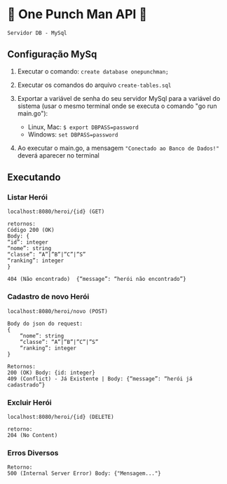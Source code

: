 # :punch: One Punch Man API :punch:

`Servidor DB - MySql`

## Configuração MySq

1. Executar o comando: `create database onepunchman;`

2. Executar os comandos do arquivo `create-tables.sql`

3. Exportar a variável de senha do seu servidor MySql para a variável do sistema (usar o mesmo terminal onde se executa o comando "go run main.go"):
    - Linux, Mac: `$ export DBPASS=password`
    - Windows: `set DBPASS=password`

4. Ao executar o main.go, a mensagem `"Conectado ao Banco de Dados!"` deverá aparecer no terminal


## Executando

### Listar Herói

`localhost:8080/heroi/{id} (GET)`

```
retornos: 
Código 200 (OK)
Body: {
“id”: integer
“nome”: string
“classe”: “A”|”B”|”C”|”S”
“ranking”: integer
}

404 (Não encontrado)  {“message”: “herói não encontrado”}
``` 
### Cadastro de novo Herói
`localhost:8080/heroi/novo (POST)`
```
Body do json do request:
{
    “nome”: string
    “classe”: “A”|”B”|”C”|”S”
    “ranking”: integer 
} 
```
```
Retornos: 
200 (OK) Body: {id: integer}
409 (Conflict) - Já Existente | Body: {“message”: “herói já cadastrado”}
```
### Excluir Herói
`localhost:8080/heroi/{id} (DELETE)`
```
retorno:
204 (No Content)
```
### Erros Diversos
```
Retorno:
500 (Internal Server Error) Body: {"Mensagem..."}
```
